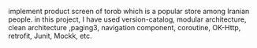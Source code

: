 implement product screen of torob which is a popular store among Iranian people.
in this project, I have used version-catalog, modular architecture, clean architecture ,paging3, navigation component, coroutine, OK-Http, retrofit, Junit, Mockk, etc.
